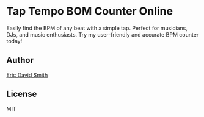 # Tap Tempo BOM Counter Online

Easily find the BPM of any beat with a simple tap. Perfect for musicians, DJs, and music enthusiasts. Try my user-friendly and accurate BPM counter today!

## Author

[Eric David Smith](https://ericdavidsmith.com)

## License

MIT
